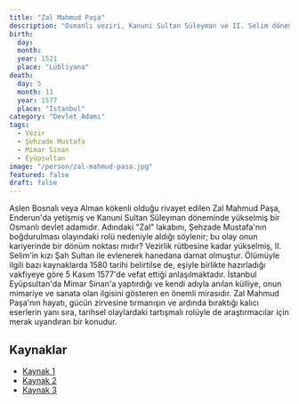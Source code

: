 ```yaml
---
title: "Zal Mahmud Paşa"
description: "Osmanlı veziri, Kanuni Sultan Süleyman ve II. Selim dönemlerinde önemli görevler üstlenmiş, Mimar Sinan'a külliye yaptırmış bir devlet adamı."
birth:
  day:
  month:
  year: 1521
  place: "Lübliyana"
death:
  day: 5
  month: 11
  year: 1577
  place: "İstanbul"
category: "Devlet Adamı"
tags:
  - Vezir
  - Şehzade Mustafa
  - Mimar Sinan
  - Eyüpsultan
image: "/person/zal-mahmud-pasa.jpg"
featured: false
draft: false
---
```


Aslen Bosnalı veya Alman kökenli olduğu rivayet edilen Zal Mahmud Paşa, Enderun'da yetişmiş ve Kanuni Sultan Süleyman döneminde yükselmiş bir Osmanlı devlet adamıdır. Adındaki "Zal" lakabını, Şehzade Mustafa'nın boğdurulması olayındaki rolü nedeniyle aldığı söylenir; bu olay onun kariyerinde bir dönüm noktası mıdır? Vezirlik rütbesine kadar yükselmiş, II. Selim'in kızı Şah Sultan ile evlenerek hanedana damat olmuştur. Ölümüyle ilgili bazı kaynaklarda 1580 tarihi belirtilse de, eşiyle birlikte hazırladığı vakfiyeye göre 5 Kasım 1577'de vefat ettiği anlaşılmaktadır. İstanbul Eyüpsultan'da Mimar Sinan'a yaptırdığı ve kendi adıyla anılan külliye, onun mimariye ve sanata olan ilgisini gösteren en önemli mirasıdır. Zal Mahmud Paşa'nın hayatı, gücün zirvesine tırmanışın ve ardında bıraktığı kalıcı eserlerin yanı sıra, tarihsel olaylardaki tartışmalı rolüyle de araştırmacılar için merak uyandıran bir konudur.

## Kaynaklar

- [Kaynak 1](https://tr.wikipedia.org/wiki/Zal_Mahmud_Pa%C5%9Fa)
- [Kaynak 2](https://www.eyupsultan.bel.tr/tr/main/pages/zal-mahmut-pasa/1141)
- [Kaynak 3](https://islamansiklopedisi.org.tr/zal-mahmud-pasa-kulliyesi)
